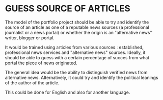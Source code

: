 # GUESS SOURCE OF ARTICLES

The model of the portfolio project should be able to try and identify the source of an article
as one of a reputable news sources (a professional journalist or a news portal)
or whether the origin is an "alternative news" writer, blogger or portal.

It would be trained using articles from various sources : established, professional news services
and "alternative news" sources. Ideally, it should be able to guess with a certain percentage of succes
from what portal the piece of news originated.

The general idea would be the ability to distinguish verified news from alternative news.
Alternatively, it could try and identify the political leanings of the author of the article.

This could be done for English and also for another language.
